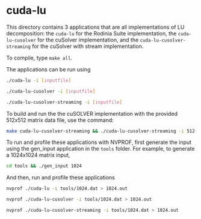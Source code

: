 # cuda-lu

This directory contains 3 applications that are all implementations of LU decomposition: the ``cuda-lu`` for the Rodinia Suite implementation, the ``cuda-lu-cusolver`` for the cuSolver implementation, and the ``cuda-lu-cusolver-streaming`` for the cuSolver with stream implementation.

To compile, type ``make all``.

The applications can be run using
```bash
./cuda-lu -i [inputfile]

./cuda-lu-cusolver -i [inputfile]

./cuda-lu-cusolver-streaming -i [inputfile]
```

To build and run the the cuSOLVER implementation with the provided 512x512 matrix data file, use the command:
```bash
make cuda-lu-cusolver-streaming && ./cuda-lu-cusolver-streaming -i 512.dat
```


To run and profile these applications with NVPROF, first generate the input using the gen_input application in the ``tools`` folder. For example, to generate a 1024x1024 matrix input, 
```bash
cd tools && ./gen_input 1024
```

And then, run and profile these applications

```bash
nvprof ./cuda-lu -i tools/1024.dat > 1024.out

nvprof ./cuda-lu-cusolver -i tools/1024.dat > 1024.out

nvprof ./cuda-lu-cusolver-streaming -i tools/1024.dat > 1024.out
```
